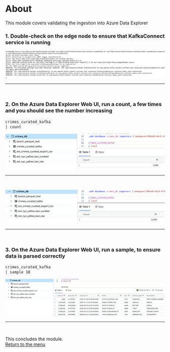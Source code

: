 

# About

This module covers validating the ingestion into Azure Data Explorer<br>

### 1. Double-check on the edge node to ensure that KafkaConnect service is running

![CreateStorage02](images/06-kck-18.png)
<br>
<hr>
<br>


### 2. On the Azure Data Explorer Web UI, run a count, a few times and you should see the number increasing

```
crimes_curated_kafka
| count
```

![CreateStorage01](images/06-kck-19.png)
<br>
<hr>
<br>

![CreateStorage01](images/06-kck-20.png)
<br>
<hr>
<br>

### 3. On the Azure Data Explorer Web UI, run a sample, to ensure data is parsed correctly
```
crimes_curated_kafka
| sample 10
```

![CreateStorage01](images/06-kck-21.png)
<br>
<hr>
<br>


This concludes the module.<br>
[Return to the menu](README.md)
